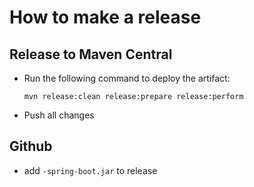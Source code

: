 # How to make a release

## Release to Maven Central

* Run the following command to deploy the artifact:

  ```
  mvn release:clean release:prepare release:perform
  ```

* Push all changes

## Github

* add `-spring-boot.jar` to release
 
